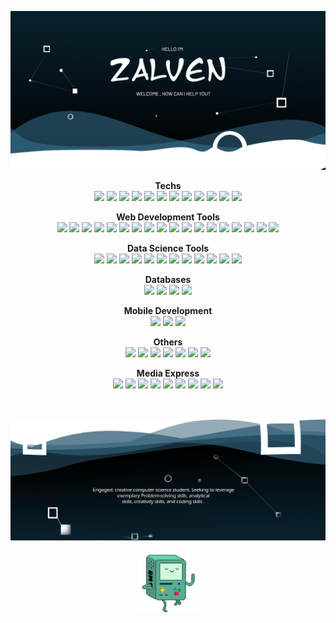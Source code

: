 [![waylon walker header](https://raw.githubusercontent.com/zalven/zalven/main/photo-cover.png)](https://twitter.com/dayaoski)

<center>

**Techs**
<br/>
<img height="50" src="https://media.discordapp.net/attachments/955281529481883729/982856823424049222/template1.png?width=629&height=629">
<img height="50" src="https://media.discordapp.net/attachments/955281529481883729/982857481220919306/template2.png?width=629&height=629">
<img height="50" src="https://media.discordapp.net/attachments/955281529481883729/982858608398204938/template3.png?width=629&height=629">
<img height="50" src="https://media.discordapp.net/attachments/955281529481883729/982859649776779305/template4.png?width=629&height=629">
<img height="50" src="https://media.discordapp.net/attachments/955281529481883729/982860002781982781/template5.png?width=629&height=629">
<img height="50" src="https://media.discordapp.net/attachments/955281529481883729/982860578131435560/template6.png?width=629&height=629">
<img height="50" src="https://media.discordapp.net/attachments/955281529481883729/982861155259273236/template7.png?width=629&height=629">
<img height="50" src="https://media.discordapp.net/attachments/955281529481883729/982861683825442846/template8.png?width=629&height=629">
<img height="50" src="https://media.discordapp.net/attachments/955281529481883729/982862316729143366/template9.png?width=629&height=629">
<img height="50" src="https://media.discordapp.net/attachments/955281529481883729/982862931228262410/template10.png?width=629&height=629">
<img height="50" src="https://media.discordapp.net/attachments/955281529481883729/982863327434801153/template11.png?width=629&height=629">
<img height="50" src="https://media.discordapp.net/attachments/955281529481883729/982863721699352607/template12.png?width=629&height=629">
<br/>

**Web Development Tools**
<br/>
<img height="50" src="https://media.discordapp.net/attachments/955281529481883729/982864398513229885/template13.png?width=629&height=629">
<img height="50" src="https://media.discordapp.net/attachments/955281529481883729/982864767796535396/template14.png?width=629&height=629">
<img height="50" src="https://media.discordapp.net/attachments/955281529481883729/982865205782528040/template15.png?width=629&height=629">
<img height="50" src="https://media.discordapp.net/attachments/955281529481883729/982865694641233950/template16.png?width=629&height=629">
<img height="50" src="https://media.discordapp.net/attachments/955281529481883729/982866115069882468/template17.png?width=629&height=629">
<img height="50" src="https://media.discordapp.net/attachments/955281529481883729/982869562452238366/template23.png?width=629&height=629">
<img height="50" src="https://media.discordapp.net/attachments/955281529481883729/982869957039767602/template24.png?width=629&height=629">
<img height="50" src="https://media.discordapp.net/attachments/955281529481883729/982870291552280646/template25.png?width=629&height=629">
<img height="50" src="https://media.discordapp.net/attachments/955281529481883729/982870613821648906/template26.png?width=629&height=629">
<img height="50" src="https://media.discordapp.net/attachments/955281529481883729/982867060189200394/template19.png?width=629&height=629">
<img height="50" src="https://media.discordapp.net/attachments/955281529481883729/982867469901393940/template20.png?width=629&height=629">
<img height="50" src="https://media.discordapp.net/attachments/955281529481883729/982868487905087518/template21.png?width=629&height=629">
<img height="50" src="https://media.discordapp.net/attachments/955281529481883729/982869024117506098/template22.png?width=629&height=629">
<img height="50" src="https://media.discordapp.net/attachments/955281529481883729/982881718048526427/template50.png?width=629&height=629">
<img height="50" src="https://media.discordapp.net/attachments/955281529481883729/982870841220010004/template27.png?width=629&height=629">
<img height="50" src="https://media.discordapp.net/attachments/955281529481883729/982871130807353394/template28.png?width=629&height=629">
<img height="50" src="https://media.discordapp.net/attachments/955281529481883729/982871526107922452/template29.png?width=629&height=629">
<img height="50" src="https://media.discordapp.net/attachments/955281529481883729/982871858917556305/template30.png?width=629&height=629">
<br/>

**Data Science Tools**
<br/>
<img height="50" src="https://media.discordapp.net/attachments/955281529481883729/982873393030385715/template34.png?width=629&height=629">
<img height="50" src="https://media.discordapp.net/attachments/955281529481883729/982873649105235968/template35.png?width=629&height=629">
<img height="50" src="https://media.discordapp.net/attachments/955281529481883729/982872484544143400/template31.png?width=629&height=629">
<img height="50" src="https://media.discordapp.net/attachments/955281529481883729/982872834445545522/template32.png?width=629&height=629">
<img height="50" src="https://media.discordapp.net/attachments/955281529481883729/982873083746586654/template33.png?width=629&height=629">
<img height="50" src="https://media.discordapp.net/attachments/955281529481883729/982874041822101535/template36.png?width=629&height=629">
<img height="50" src="https://media.discordapp.net/attachments/955281529481883729/982874442843697152/template38.png?width=629&height=629">
<img height="50" src="https://media.discordapp.net/attachments/955281529481883729/982874765746384966/template39.png?width=629&height=629">
<img height="50" src="https://media.discordapp.net/attachments/955281529481883729/982875136673861632/template40.png?width=629&height=629">
<img height="50" src="https://media.discordapp.net/attachments/955281529481883729/982875538882453504/template41.png?width=629&height=629">
<img height="50" src="https://media.discordapp.net/attachments/955281529481883729/982875862716256356/template42.png?width=629&height=629">
<img height="50" src="https://media.discordapp.net/attachments/955281529481883729/982876270578786324/template43.png?width=629&height=629">
<br/>

**Databases**
<br/>
<img height="50" src="https://media.discordapp.net/attachments/955281529481883729/982879233095397426/template44.png?width=629&height=629">
<img height="50" src="https://media.discordapp.net/attachments/955281529481883729/982879616047906846/template45.png?width=629&height=629">
<img height="50" src="https://media.discordapp.net/attachments/955281529481883729/982879884030410812/template46.png?width=629&height=629">
<img height="50" src="https://media.discordapp.net/attachments/955281529481883729/982880135692812318/template47.png?width=629&height=629">
<br/>

**Mobile Development**
<br/>
<img height="50" src="https://media.discordapp.net/attachments/955281529481883729/982880590468632586/template48.png?width=629&height=629">
<img height="50" src="https://media.discordapp.net/attachments/955281529481883729/982881261368537118/template49.png?width=629&height=629">
<img height="50" src="https://media.discordapp.net/attachments/955281529481883729/982883102198206514/template51.png?width=629&height=629">
<br/>

**Others**
<br/>
<img height="50" src="https://media.discordapp.net/attachments/955281529481883729/982883677069520916/template52.png?width=629&height=629">
<img height="50" src="https://media.discordapp.net/attachments/955281529481883729/982883934037737522/template53.png?width=629&height=629">
<img height="50" src="https://media.discordapp.net/attachments/955281529481883729/982884312099741716/template54.png?width=629&height=629">
<img height="50" src="https://media.discordapp.net/attachments/955281529481883729/982884574453461072/template55.png?width=629&height=629">
<img height="50" src="https://media.discordapp.net/attachments/955281529481883729/982884852573548614/template56.png?width=629&height=629">
<img height="50" src="https://media.discordapp.net/attachments/955281529481883729/982885136972537876/template57.png?width=629&height=629">
<img height="50" src="https://media.discordapp.net/attachments/955281529481883729/982885416778735656/template58.png?width=629&height=629">
<br/>

**Media Express**
<br/>
<img height="50" src="https://media.discordapp.net/attachments/955281529481883729/982885910599323659/template60.png?width=629&height=629">
<img height="50" src="https://media.discordapp.net/attachments/955281529481883729/982886359532470282/template61.png?width=629&height=629">
<img height="50" src="https://media.discordapp.net/attachments/955281529481883729/982886763779465236/template62.png?width=629&height=629">
<img height="50" src="https://media.discordapp.net/attachments/955281529481883729/982887059796684830/template63.png?width=629&height=629">
<img height="50" src="https://media.discordapp.net/attachments/955281529481883729/982887885424451665/template66.png?width=629&height=629">
<img height="50" src="https://media.discordapp.net/attachments/955281529481883729/982888236173115422/template67.png?width=629&height=629">
<img height="50" src="https://media.discordapp.net/attachments/955281529481883729/982887326017548298/template64.png?width=629&height=629">
<img height="50" src="https://media.discordapp.net/attachments/955281529481883729/982887627663495168/template65.png?width=629&height=629">
<img height="50" src="https://media.discordapp.net/attachments/955281529481883729/982888785517891604/template68.png?width=629&height=629">

<br/>

</center>

[![waylon walker header](https://raw.githubusercontent.com/zalven/zalven/main/footer-cover.png)](https://twitter.com/dayaoski)

<p align="center">
 <img  alt="GIF" src="https://raw.githubusercontent.com/zalven/zalven/main/tumblr_ncx3k4PHUh1tk2r8jo8_500.gif" width = "100px" />
</p>
